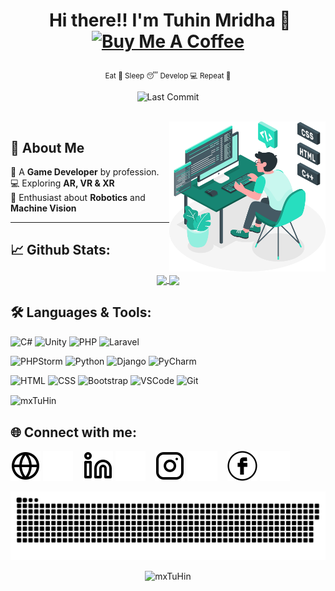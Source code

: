 # <p align="center">️ **Hi there!! I'm Tuhin Mridha** 👋 <br><a href="https://www.buymeacoffee.com/mxtuhin" target="_blank"><img src="https://cdn.buymeacoffee.com/buttons/v2/default-yellow.png" alt="Buy Me A Coffee" style="height: 40px !important  ;width: 150px !important ;"></a></p>
<p align="center">️<small>Eat 🍲 Sleep 😴 Develop 💻 Repeat 🔁</small></p>

<p align="center">


<img alt="Last Commit" src="https://img.shields.io/github/last-commit/mxTuHin/mxTuHin?logo=markdown&label=LAST+UPDATE&color=29bf12&style=flat">
</p>
<br>

<img align="right" alt="Coding" width="250" height="240" src="img/Background.png">

##   👨 **About Me**

🚀 A **Game Developer** by profession.<br/>
💻 Exploring **AR, VR & XR** <br/>
🤖 Enthusiast about **Robotics** and **Machine Vision**

---

## 📈 **Github Stats:**

<div align="center">
<a href="https://github.com/mxTuHin">
<img width="360" align="center" src="https://github-readme-stats.vercel.app/api?username=mxTuHin&show_icons=true&include_all_commits=true&theme=tokyonight&count_private=true">
</a>
<a href="https://github.com/mxTuHin/github-readme-stats">
<img width="360" align="center" src="https://github-readme-stats.anuraghazra1.vercel.app/api/top-langs/?username=mxTuHin&layout=compact&theme=tokyonight" />
</a>
</div>



<!-- prefered theme tokyonight and others can be found at https://github.com/anuraghazra/github-readme-stats/blob/master/themes/README.md -->


## 🛠️ **Languages & Tools:**

![C#](https://img.shields.io/badge/-CSharp-9567CE?&style=for-the-badge&logo=C#&ogoColor=white)
![Unity](https://img.shields.io/badge/-Unity-black?&style=for-the-badge&logo=unity&ogoColor=white)
![PHP](https://img.shields.io/badge/-PHP-f26327?&style=for-the-badge&logo=php&ogoColor=white)
![Laravel](https://img.shields.io/badge/-Laravel-grey?&style=for-the-badge&logo=laravel&ogoColor=white)

![PHPStorm](https://img.shields.io/badge/-PHPStorm-7F57F7?&style=for-the-badge&logo=phpstorm&ogoColor=white)
![Python](https://img.shields.io/badge/-Python-green?&style=for-the-badge&logo=python&ogoColor=white)
![Django](https://img.shields.io/badge/Django-092E20?style=for-the-badge&logo=django&logoColor=white)
![PyCharm](https://img.shields.io/badge/-Pycharm-019733?style=for-the-badge&logo=pycharm)

![HTML](https://img.shields.io/badge/html%20-%23E34F26.svg?&style=for-the-badge&logo=html5&logoColor=white)
![CSS](https://img.shields.io/badge/css%20-%231572B6.svg?&style=for-the-badge&logo=css3&logoColor=white)
![Bootstrap](https://img.shields.io/badge/Bootstrap-563D7C?style=for-the-badge&logo=bootstrap&logoColor=white)
![VSCode](https://img.shields.io/badge/-vscode-007ACC?style=for-the-badge&logo=visual-studio-code)
![Git](https://img.shields.io/badge/git%20-%23F05032.svg?&style=for-the-badge&logo=git&logoColor=white)


<p><img align="center" src="https://github-readme-streak-stats.herokuapp.com/?user=mxTuHin&theme=dark&background=0d1117&date_format=M%20j%5B%2C%20Y%5D" alt="mxTuHin" /></p>


## 🌐 **Connect with me:** ️


[![website](./img/globe-light.svg)](https://mxtuhin.ninja/#gh-light-mode-only)
[![website](./img/globe-dark.svg)](https://mxtuhin.ninja/#gh-dark-mode-only)
&nbsp;&nbsp;
[![website](./img/linkedin-light.svg)](https://www.linkedin.com/in/mxtuhin/#gh-light-mode-only)
[![website](./img/linkedin-dark.svg)](https://www.linkedin.com/in/mxtuhin/#gh-dark-mode-only)
&nbsp;&nbsp;
[![website](./img/instagram-light.svg)](https://www.instagram.com/mx_tuhin/#gh-light-mode-only)
[![website](./img/instagram-dark.svg)](https://www.instagram.com/mx_tuhin/#gh-dark-mode-only)
&nbsp;&nbsp;
[![website](./img/facebook-light.svg)](https://www.facebook.com/tuhin.mridha.5/#gh-light-mode-only)
[![website](./img/facebook-dark.svg)](https://www.facebook.com/tuhin.mridha.5/#gh-dark-mode-only)



<img src="img/grid-snake.svg" />



<p align="center">
<img src="https://komarev.com/ghpvc/?username=mxTuHin&label=Profile%20views&color=0e75b6&style=flat"alt="mxTuHin" />
</p>


